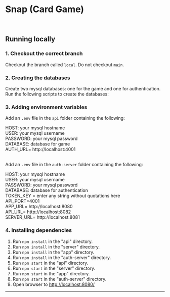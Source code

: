 # Snap (Card Game)
<br>

## Running locally

### 1. Checkout the correct branch

Checkout the branch called `local`. 
Do not checkout `main`.

### 2. Creating the databases

Create two mysql databases: one  for the game and one for authentication. <br/>
Run the following scripts to create the databases:

### 3. Adding environment variables

Add an `.env` file in the `api` folder containing the following: <br/> 

  HOST: your mysql hostname<br/>
  USER: your mysql username<br/>
  PASSWORD: your mysql password<br/>
  DATABASE: database for game <br/>
  AUTH_URL= http://localhost:4001 <br/> <br/>


Add an `.env` file in the `auth-server` folder containing the following: <br/>

HOST: your mysql hostname <br/>
USER: your mysql username<br/>
PASSWORD: your mysql password<br/>
DATABASE: database for authentication <br/>
TOKEN_KEY = enter any string without quotations here<br/>
API_PORT=4001 <br/>
APP_URL= http://localhost:8080 <br/>
API_URL= http://localhost:8082 <br/>
SERVER_URL= http://localhost:8081 <br/>

### 4. Installing dependencies

1. Run `npm install` in the "api" directory.
2. Run `npm install` in the "server" directory.
3. Run `npm install` in the "app" directory.
4. Run `npm install` in the "auth-server" directory.
5. Run `npm start` in the "api" directory.
6. Run `npm start` in the "server" directory.
7. Run `npm start` in the "app" directory.
8. Run `npm start` in the "auth-server" directory.
9. Open browser to [http://localhost:8080/](http://localhost:8080/)

<hr>





